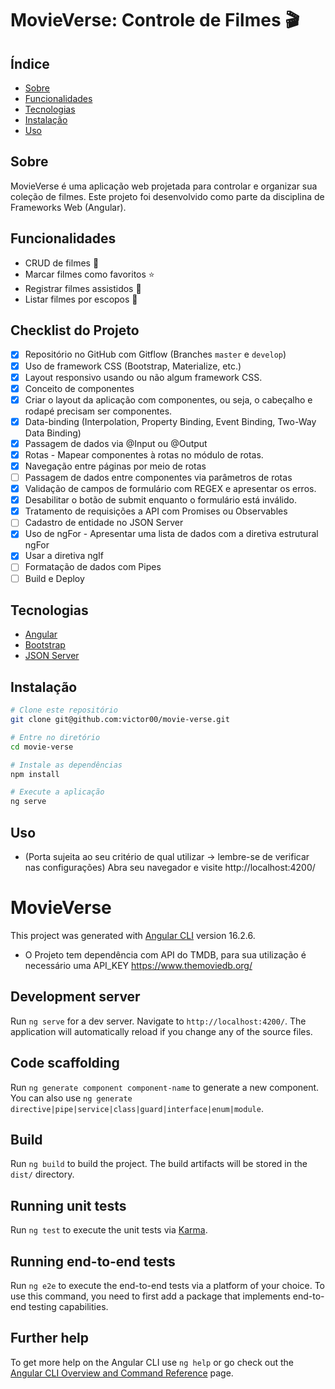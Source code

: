 # MovieVerse: Controle de Filmes 🎬

## Índice

- [Sobre](#sobre)
- [Funcionalidades](#funcionalidades)
- [Tecnologias](#tecnologias)
- [Instalação](#instalação)
- [Uso](#uso)

## Sobre

MovieVerse é uma aplicação web projetada para controlar e organizar sua coleção de filmes. Este projeto foi desenvolvido como parte da disciplina de Frameworks Web (Angular).

## Funcionalidades

- CRUD de filmes 🎥
- Marcar filmes como favoritos ⭐
- Registrar filmes assistidos 👀
- Listar filmes por escopos 📑

## Checklist do Projeto

- [X] Repositório no GitHub com Gitflow (Branches `master` e `develop`)
- [X] Uso de framework CSS (Bootstrap, Materialize, etc.)
- [X] Layout responsivo usando ou não algum framework CSS.
- [X] Conceito de componentes
- [X] Criar o layout da aplicação com componentes, ou seja, o cabeçalho e rodapé precisam ser componentes.
- [X] Data-binding (Interpolation, Property Binding, Event Binding, Two-Way Data Binding)
- [X] Passagem de dados via @Input ou @Output
- [X] Rotas - Mapear componentes à rotas no módulo de rotas.
- [X] Navegação entre páginas por meio de rotas
- [ ] Passagem de dados entre componentes via parâmetros de rotas
- [X] Validação de campos de formulário com REGEX e apresentar os erros.
- [X] Desabilitar o botão de submit enquanto o formulário está inválido.
- [X] Tratamento de requisições a API com Promises ou Observables
- [ ] Cadastro de entidade no JSON Server
- [X] Uso de ngFor - Apresentar uma lista de dados com a diretiva estrutural ngFor
- [X] Usar a diretiva ngIf
- [ ] Formatação de dados com Pipes
- [ ] Build e Deploy

## Tecnologias

- [Angular](https://angular.io/)
- [Bootstrap](https://getbootstrap.com/)
- [JSON Server](https://github.com/typicode/json-server)

## Instalação

```bash
# Clone este repositório
git clone git@github.com:victor00/movie-verse.git

# Entre no diretório
cd movie-verse

# Instale as dependências
npm install

# Execute a aplicação
ng serve
```

## Uso
-  (Porta sujeita ao seu critério de qual utilizar -> lembre-se de verificar nas configurações)
Abra seu navegador e visite http://localhost:4200/

# MovieVerse

This project was generated with [Angular CLI](https://github.com/angular/angular-cli) version 16.2.6.
- O Projeto tem dependência com API do TMDB, para sua utilização é necessário uma API_KEY
https://www.themoviedb.org/

## Development server

Run `ng serve` for a dev server. Navigate to `http://localhost:4200/`. The application will automatically reload if you change any of the source files.

## Code scaffolding

Run `ng generate component component-name` to generate a new component. You can also use `ng generate directive|pipe|service|class|guard|interface|enum|module`.

## Build

Run `ng build` to build the project. The build artifacts will be stored in the `dist/` directory.

## Running unit tests

Run `ng test` to execute the unit tests via [Karma](https://karma-runner.github.io).

## Running end-to-end tests

Run `ng e2e` to execute the end-to-end tests via a platform of your choice. To use this command, you need to first add a package that implements end-to-end testing capabilities.

## Further help

To get more help on the Angular CLI use `ng help` or go check out the [Angular CLI Overview and Command Reference](https://angular.io/cli) page.

